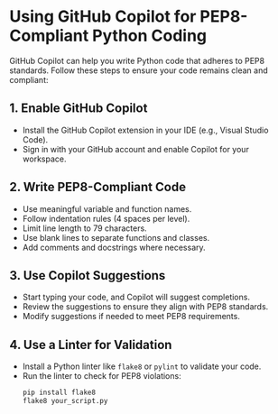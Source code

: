 # Using GitHub Copilot for PEP8-Compliant Python Coding

GitHub Copilot can help you write Python code that adheres to PEP8 standards. Follow these steps to ensure your code remains clean and compliant:

## 1. Enable GitHub Copilot
- Install the GitHub Copilot extension in your IDE (e.g., Visual Studio Code).
- Sign in with your GitHub account and enable Copilot for your workspace.

## 2. Write PEP8-Compliant Code
- Use meaningful variable and function names.
- Follow indentation rules (4 spaces per level).
- Limit line length to 79 characters.
- Use blank lines to separate functions and classes.
- Add comments and docstrings where necessary.

## 3. Use Copilot Suggestions
- Start typing your code, and Copilot will suggest completions.
- Review the suggestions to ensure they align with PEP8 standards.
- Modify suggestions if needed to meet PEP8 requirements.

## 4. Use a Linter for Validation
- Install a Python linter like `flake8` or `pylint` to validate your code.
- Run the linter to check for PEP8 violations:
  ```bash
  pip install flake8
  flake8 your_script.py